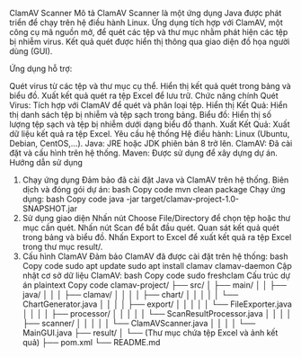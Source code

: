 ClamAV Scanner
Mô tả
ClamAV Scanner là một ứng dụng Java được phát triển để chạy trên hệ điều hành Linux. Ứng dụng tích hợp với ClamAV, một công cụ mã nguồn mở, để quét các tệp và thư mục nhằm phát hiện các tệp bị nhiễm virus. Kết quả quét được hiển thị thông qua giao diện đồ họa người dùng (GUI).

Ứng dụng hỗ trợ:

Quét virus từ các tệp và thư mục cụ thể.
Hiển thị kết quả quét trong bảng và biểu đồ.
Xuất kết quả quét ra tệp Excel để lưu trữ.
Chức năng chính
Quét Virus: Tích hợp với ClamAV để quét và phân loại tệp.
Hiển thị Kết Quả: Hiển thị danh sách tệp bị nhiễm và tệp sạch trong bảng.
Biểu đồ: Hiển thị số lượng tệp sạch và tệp bị nhiễm dưới dạng biểu đồ thanh.
Xuất Kết Quả: Xuất dữ liệu kết quả ra tệp Excel.
Yêu cầu hệ thống
Hệ điều hành: Linux (Ubuntu, Debian, CentOS,...).
Java: JRE hoặc JDK phiên bản 8 trở lên.
ClamAV: Đã cài đặt và cấu hình trên hệ thống.
Maven: Được sử dụng để xây dựng dự án.
Hướng dẫn sử dụng
1. Chạy ứng dụng
Đảm bảo đã cài đặt Java và ClamAV trên hệ thống.
Biên dịch và đóng gói dự án:
bash
Copy code
mvn clean package
Chạy ứng dụng:
bash
Copy code
java -jar target/clamav-project-1.0-SNAPSHOT.jar
2. Sử dụng giao diện
Nhấn nút Choose File/Directory để chọn tệp hoặc thư mục cần quét.
Nhấn nút Scan để bắt đầu quét.
Quan sát kết quả quét trong bảng và biểu đồ.
Nhấn Export to Excel để xuất kết quả ra tệp Excel trong thư mục result/.
3. Cấu hình ClamAV
Đảm bảo ClamAV đã được cài đặt trên hệ thống:
bash
Copy code
sudo apt update
sudo apt install clamav clamav-daemon
Cập nhật cơ sở dữ liệu ClamAV:
bash
Copy code
sudo freshclam
Cấu trúc dự án
plaintext
Copy code
clamav-project/
├── src/
│   ├── main/
│   │   ├── java/
│   │   │   ├── clamav/
│   │   │   │   ├── chart/
│   │   │   │   │   └── ChartGenerator.java
│   │   │   │   ├── export/
│   │   │   │   │   └── FileExporter.java
│   │   │   │   ├── processor/
│   │   │   │   │   └── ScanResultProcessor.java
│   │   │   │   ├── scanner/
│   │   │   │   │   └── ClamAVScanner.java
│   │   │   │   └── MainGUI.java
├── result/
│   └── (Thư mục chứa tệp Excel và ảnh kết quả)
├── pom.xml
└── README.md
